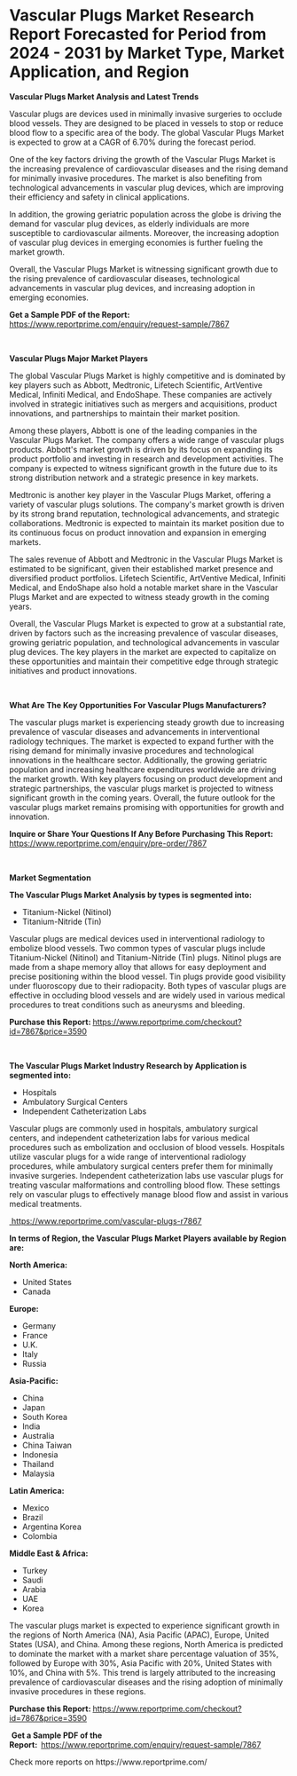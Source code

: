 <p><h1>Vascular Plugs Market Research Report Forecasted for Period from 2024 -  2031 by Market Type, Market Application, and Region</h1></p><p><strong>Vascular Plugs Market Analysis and Latest Trends</strong></p>
<p><p>Vascular plugs are devices used in minimally invasive surgeries to occlude blood vessels. They are designed to be placed in vessels to stop or reduce blood flow to a specific area of the body. The global Vascular Plugs Market is expected to grow at a CAGR of 6.70% during the forecast period. </p><p>One of the key factors driving the growth of the Vascular Plugs Market is the increasing prevalence of cardiovascular diseases and the rising demand for minimally invasive procedures. The market is also benefiting from technological advancements in vascular plug devices, which are improving their efficiency and safety in clinical applications.</p><p>In addition, the growing geriatric population across the globe is driving the demand for vascular plug devices, as elderly individuals are more susceptible to cardiovascular ailments. Moreover, the increasing adoption of vascular plug devices in emerging economies is further fueling the market growth.</p><p>Overall, the Vascular Plugs Market is witnessing significant growth due to the rising prevalence of cardiovascular diseases, technological advancements in vascular plug devices, and increasing adoption in emerging economies.</p></p>
<p><strong>Get a Sample PDF of the Report:&nbsp;</strong> <a href="https://www.reportprime.com/enquiry/request-sample/7867">https://www.reportprime.com/enquiry/request-sample/7867</a></p>
<p>&nbsp;</p>
<p><strong>Vascular Plugs Major Market Players</strong></p>
<p><p>The global Vascular Plugs Market is highly competitive and is dominated by key players such as Abbott, Medtronic, Lifetech Scientific, ArtVentive Medical, Infiniti Medical, and EndoShape. These companies are actively involved in strategic initiatives such as mergers and acquisitions, product innovations, and partnerships to maintain their market position.</p><p>Among these players, Abbott is one of the leading companies in the Vascular Plugs Market. The company offers a wide range of vascular plugs products. Abbott's market growth is driven by its focus on expanding its product portfolio and investing in research and development activities. The company is expected to witness significant growth in the future due to its strong distribution network and a strategic presence in key markets.</p><p>Medtronic is another key player in the Vascular Plugs Market, offering a variety of vascular plugs solutions. The company's market growth is driven by its strong brand reputation, technological advancements, and strategic collaborations. Medtronic is expected to maintain its market position due to its continuous focus on product innovation and expansion in emerging markets.</p><p>The sales revenue of Abbott and Medtronic in the Vascular Plugs Market is estimated to be significant, given their established market presence and diversified product portfolios. Lifetech Scientific, ArtVentive Medical, Infiniti Medical, and EndoShape also hold a notable market share in the Vascular Plugs Market and are expected to witness steady growth in the coming years.</p><p>Overall, the Vascular Plugs Market is expected to grow at a substantial rate, driven by factors such as the increasing prevalence of vascular diseases, growing geriatric population, and technological advancements in vascular plug devices. The key players in the market are expected to capitalize on these opportunities and maintain their competitive edge through strategic initiatives and product innovations.</p></p>
<p>&nbsp;</p>
<p><strong>What Are The Key Opportunities For Vascular Plugs Manufacturers?</strong></p>
<p><p>The vascular plugs market is experiencing steady growth due to increasing prevalence of vascular diseases and advancements in interventional radiology techniques. The market is expected to expand further with the rising demand for minimally invasive procedures and technological innovations in the healthcare sector. Additionally, the growing geriatric population and increasing healthcare expenditures worldwide are driving the market growth. With key players focusing on product development and strategic partnerships, the vascular plugs market is projected to witness significant growth in the coming years. Overall, the future outlook for the vascular plugs market remains promising with opportunities for growth and innovation.</p></p>
<p><strong>Inquire or Share Your Questions If Any Before Purchasing This Report:</strong> <a href="https://www.reportprime.com/enquiry/pre-order/7867">https://www.reportprime.com/enquiry/pre-order/7867</a></p>
<p>&nbsp;</p>
<p><strong>Market Segmentation</strong></p>
<p><strong>The Vascular Plugs Market Analysis by types is segmented into:</strong></p>
<p><ul><li>Titanium-Nickel (Nitinol)</li><li>Titanium-Nitride (Tin)</li></ul></p>
<p><p>Vascular plugs are medical devices used in interventional radiology to embolize blood vessels. Two common types of vascular plugs include Titanium-Nickel (Nitinol) and Titanium-Nitride (Tin) plugs. Nitinol plugs are made from a shape memory alloy that allows for easy deployment and precise positioning within the blood vessel. Tin plugs provide good visibility under fluoroscopy due to their radiopacity. Both types of vascular plugs are effective in occluding blood vessels and are widely used in various medical procedures to treat conditions such as aneurysms and bleeding.</p></p>
<p><strong>Purchase this Report:&nbsp;</strong><a href="https://www.reportprime.com/checkout?id=7867&price=3590">https://www.reportprime.com/checkout?id=7867&price=3590</a></p>
<p>&nbsp;</p>
<p><strong>The Vascular Plugs Market Industry Research by Application is segmented into:</strong></p>
<p><ul><li>Hospitals</li><li>Ambulatory Surgical Centers</li><li>Independent Catheterization Labs</li></ul></p>
<p><p>Vascular plugs are commonly used in hospitals, ambulatory surgical centers, and independent catheterization labs for various medical procedures such as embolization and occlusion of blood vessels. Hospitals utilize vascular plugs for a wide range of interventional radiology procedures, while ambulatory surgical centers prefer them for minimally invasive surgeries. Independent catheterization labs use vascular plugs for treating vascular malformations and controlling blood flow. These settings rely on vascular plugs to effectively manage blood flow and assist in various medical treatments.</p></p>
<p><a href="https://www.reportprime.com/vascular-plugs-r7867">&nbsp;https://www.reportprime.com/vascular-plugs-r7867</a></p>
<p><strong>In terms of Region, the Vascular Plugs Market Players available by Region are:</strong></p>
<p>
    <p> <strong> North America: </strong>
        <ul>
            <li>United States</li>
            <li>Canada</li>
        </ul>
        </p> 
    <p> <strong> Europe: </strong>
        <ul>
            <li>Germany</li>
            <li>France</li>
            <li>U.K.</li>
            <li>Italy</li>
            <li>Russia</li>
        </ul>
        </p> 
    <p> <strong> Asia-Pacific: </strong>
        <ul>
            <li>China</li>
            <li>Japan</li>
            <li>South Korea</li>
            <li>India</li>
            <li>Australia</li>
            <li>China Taiwan</li>
            <li>Indonesia</li>
            <li>Thailand</li>
            <li>Malaysia</li>
        </ul>
        </p> 
    <p> <strong> Latin America: </strong>
        <ul>
            <li>Mexico</li>
            <li>Brazil</li>
            <li>Argentina Korea</li>
            <li>Colombia</li>
        </ul>
        </p> 
    <p> <strong> Middle East & Africa: </strong>
        <ul>
            <li>Turkey</li>
            <li>Saudi</li>
            <li>Arabia</li>
            <li>UAE</li>
            <li>Korea</li>
        </ul>
    </p>
    </p>
<p><p>The vascular plugs market is expected to experience significant growth in the regions of North America (NA), Asia Pacific (APAC), Europe, United States (USA), and China. Among these regions, North America is predicted to dominate the market with a market share percentage valuation of 35%, followed by Europe with 30%, Asia Pacific with 20%, United States with 10%, and China with 5%. This trend is largely attributed to the increasing prevalence of cardiovascular diseases and the rising adoption of minimally invasive procedures in these regions.</p></p>
<p><strong>Purchase this Report: </strong><a href="https://www.reportprime.com/checkout?id=7867&price=3590">https://www.reportprime.com/checkout?id=7867&price=3590</a></p>
<p>&nbsp;<strong>Get a Sample PDF of the Report:&nbsp;&nbsp;</strong><a href="https://www.reportprime.com/enquiry/request-sample/7867">https://www.reportprime.com/enquiry/request-sample/7867</a></p>
<p><strong></strong></p>
<p>Check more reports on https://www.reportprime.com/</p>